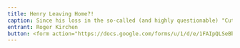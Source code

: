 ```yaml
---
title: Henry Leaving Home?!
caption: Since his loss in the so-called (and highly questionable) "Cute Pets" contest last year, Henry has been threatening, with hat on and bags packed, to leave home to start a new life where his rugged good looks can be appreciated.  Please assure Henry with your vote that he is truly wonderful and would be greatly missed if he left.  
entrant: Roger Kirchen
button: <form action="https://docs.google.com/forms/u/1/d/e/1FAIpQLSeBblQMqbBMeuApn2iPdutPu_wvMXp7h9YlIcRDEgHzWuKEQw/formResponse" method="post"><div class="form-element"></div><span>Votes</span><input type="text" name="entry.551235944" required placeholder="$"></br><button type="submit" name="button">Cast Votes</button></form>
---
```

